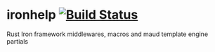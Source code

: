 # ironhelp [![Build Status](https://travis-ci.org/pagescrape/ironhelp.svg?branch=master)](https://travis-ci.org/pagescrape/ironhelp)

Rust Iron framework middlewares, macros and maud template engine partials
